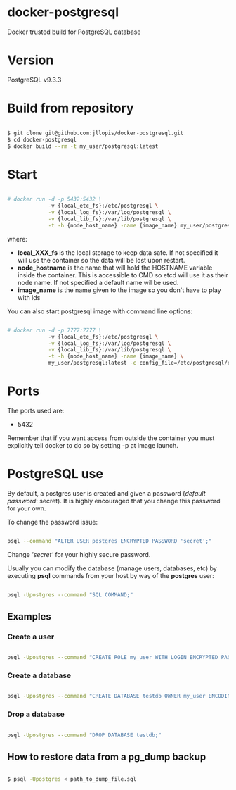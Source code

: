 docker-postgresql
=================

Docker trusted build for PostgreSQL database

# Version

PostgreSQL v9.3.3

# Build from repository

````bash

$ git clone git@github.com:jllopis/docker-postgresql.git
$ cd docker-postgresql
$ docker build --rm -t my_user/postgresql:latest
````

# Start

````bash

# docker run -d -p 5432:5432 \
             -v {local_etc_fs}:/etc/postgresql \
             -v {local_log_fs}:/var/log/postgresql \
             -v {local_lib_fs}:/var/lib/postgresql \
             -t -h {node_host_name} -name {image_name} my_user/postgresql:latest
````

where:

- **local_XXX_fs** is the local storage to keep data safe. If not specified it will use the container so the data will be lost upon restart.
- **node_hostname** is the name that will hold the HOSTNAME variable inside the container. This is accessible to CMD so etcd will use it as their node name. If not specified a default name wil be used.
- **image_name** is the name given to the image so you don't have to play with ids

You can also start postgresql image with command line options:

````bash

# docker run -d -p 7777:7777 \
             -v {local_etc_fs}:/etc/postgresql \
             -v {local_log_fs}:/var/log/postgresql \
             -v {local_lib_fs}:/var/lib/postgresql \
             -t -h {node_host_name} -name {image_name} \
             my_user/postgresql:latest -c config_file=/etc/postgresql/other_postgresql.conf
````

# Ports

The ports used are:

- 5432

Remember that if you want access from outside the container you must explicitly tell docker to do so by setting -p at image launch.

# PostgreSQL use

By default, a postgres user is created and given a password (*default password*: secret). It is highly encouraged that you change this password for your own.

To change the password issue:

````bash

psql --command "ALTER USER postgres ENCRYPTED PASSWORD 'secret';"
````

Change *'secret'* for your highly secure password.

Usually you can modify the database (manage users, databases, etc) by executing **psql** commands from your host by way of the **postgres** user:

````bash

psql -Upostgres --command "SQL COMMAND;"
````

## Examples

### Create a user

````bash

psql -Upostgres --command "CREATE ROLE my_user WITH LOGIN ENCRYPTED PASSWORD 'very_secure_password';"
````

### Create a database

````bash

psql -Upostgres --command "CREATE DATABASE testdb OWNER my_user ENCODING 'UTF-8';"
````

### Drop a database

````bash

psql -Upostgres --command "DROP DATABASE testdb;"
````


## How to restore data from a pg_dump backup

````bash

$ psql -Upostgres < path_to_dump_file.sql
````
